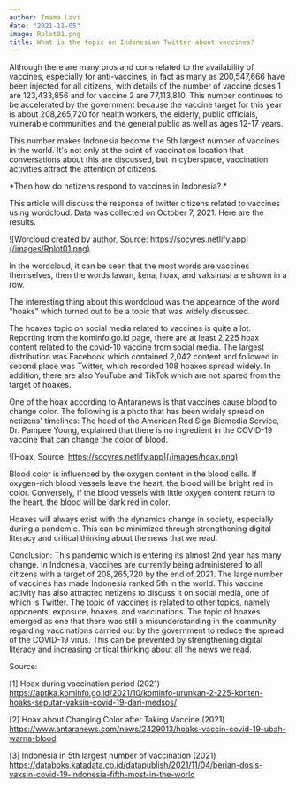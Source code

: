 ```yaml
---
author: Imama Lavi
date: "2021-11-05"
image: Rplot01.png
title: What is the topic on Indonesian Twitter about vaccines?
---
```


Although there are many pros and cons related to the availability of vaccines, especially for anti-vaccines, in fact as many as 200,547,666 have been injected for all citizens, with details of the number of vaccine doses 1 are 123,433,856 and for vaccine 2 are 77,113,810. This number continues to be accelerated by the government because the vaccine target for this year is about 208,265,720 for health workers, the elderly, public officials, vulnerable communities and the general public as well as ages 12-17 years.

This number makes Indonesia become the 5th largest number of vaccines in the world. It's not only at the point of vaccination location that conversations about this are discussed, but in cyberspace, vaccination activities attract the attention of citizens. 

*Then how do netizens respond to vaccines in Indonesia? *

This article will discuss the response of twitter citizens related to vaccines using wordcloud. Data was collected on October 7, 2021. Here are the results.

![Worcloud created by author, Source: https://socyres.netlify.app](/images/Rplot01.png)

In the wordcloud, it can be seen that the most words are vaccines themselves, then the words lawan, kena, hoax, and vaksinasi are shown in a row. 

The interesting thing about this wordcloud  was the appearnce of the word "hoaks" which turned out to be a topic that was widely discussed. 

The hoaxes topic on social media related to vaccines is quite a lot. Reporting from the kominfo.go.id page, there are at least 2,225 hoax content related to the covid-10 vaccine from social media. The largest distribution was Facebook which contained 2,042 content and followed in second place was Twitter, which recorded 108 hoaxes spread widely. In addition, there are also YouTube and TikTok which are not spared from the target of hoaxes.

One of the hoax according to Antaranews is that vaccines cause blood to change color. The following is a photo that has been widely spread on netizens' timelines: The head of the American Red Sign Biomedia Service, Dr. Pampee Young, explained that there is no ingredient in the COVID-19 vaccine that can change the color of blood.  

![Hoax, Source: https://socyres.netlify.app](/images/hoax.png)

Blood color is influenced by the oxygen content in the blood cells. If oxygen-rich blood vessels leave the heart, the blood will be bright red in color. Conversely, if the blood vessels with little oxygen content return to the heart, the blood will be dark red in color. 

Hoaxes will always exist with the dynamics change in society, especially during a pandemic. This can be minimized through strengthening digital literacy and critical thinking about the news that we read. 

Conclusion: This pandemic which is entering its almost 2nd year has many change. In Indonesia, vaccines are currently being administered to all citizens with a target of 208,265,720 by the end of 2021. The large number of vaccines has made Indonesia ranked 5th in the world. This vaccine activity has also attracted netizens to discuss it on social media, one of which is Twitter. The topic of vaccines is related to other topics, namely opponents, exposure, hoaxes, and vaccinations. The topic of hoaxes emerged as one that there was still a misunderstanding in the community regarding vaccinations carried out by the government to reduce the spread of the COVID-19 virus. This can be prevented by strengthening digital literacy and increasing critical thinking about all the news we read. 

Source:

[1] Hoax during vaccination period (2021) https://aptika.kominfo.go.id/2021/10/kominfo-urunkan-2-225-konten-hoaks-seputar-vaksin-covid-19-dari-medsos/

[2] Hoax about Changing Color after Taking Vaccine (2021) https://www.antaranews.com/news/2429013/hoaks-vaccin-covid-19-ubah-warna-blood

[3] Indonesia in 5th largest number of vaccination (2021) https://databoks.katadata.co.id/datapublish/2021/11/04/berian-dosis-vaksin-covid-19-indonesia-fifth-most-in-the-world 
